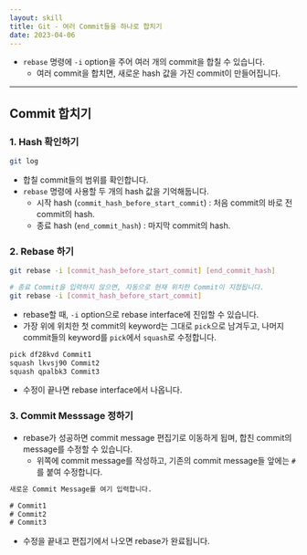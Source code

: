 ```yaml
---
layout: skill
title: Git - 여러 Commit들을 하나로 합치기
date: 2023-04-06
---
```





- `rebase` 명령에 `-i` option을 주어 여러 개의 commit을 합칠 수 있습니다.
    - 여러 commit을 합치면, 새로운 hash 값을 가진 commit이 만들어집니다.




---




## Commit 합치기


### 1. Hash 확인하기

```sh
git log
```

- 합칠 commit들의 범위를 확인합니다.
- `rebase` 명령에 사용할 두 개의 hash 값을 기억해둡니다.
    - 시작 hash (`commit_hash_before_start_commit`) : 처음 commit의 바로 전 commit의 hash.
    - 종료 hash (`end_commit_hash`) : 마지막 commit의 hash.


### 2. Rebase 하기

```sh
git rebase -i [commit_hash_before_start_commit] [end_commit_hash]

# 종료 Commit을 입력하지 않으면, 자동으로 현재 위치한 Commit이 지정됩니다.
git rebase -i [commit_hash_before_start_commit]
```

- rebase할 때, `-i` option으로 rebase interface에 진입할 수 있습니다.
- 가장 위에 위치한 첫 commit의 keyword는 그대로 `pick`으로 남겨두고, 나머지 commit들의 keyword를 `pick`에서 `squash`로 수정합니다.

```txt
pick df28kvd Commit1
squash lkvsj90 Commit2
squash qpalbk3 Commit3
```

- 수정이 끝나면 rebase interface에서 나옵니다.


### 3. Commit Messsage 정하기

- rebase가 성공하면 commit message 편집기로 이동하게 됩며, 합친 commit의 message를 수정할 수 있습니다.
    - 위쪽에 commit message를 작성하고, 기존의 commit message들 앞에는 `#`를 붙여 수정합니다.

```txt
새로운 Commit Message를 여기 입력합니다.

# Commit1
# Commit2
# Commit3
```

- 수정을 끝내고 편집기에서 나오면 rebase가 완료됩니다.

